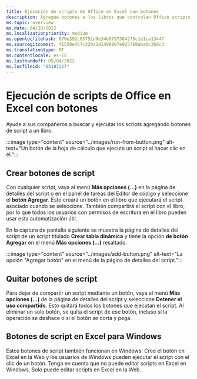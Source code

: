 ```yaml
---
title: Ejecución de scripts de Office en Excel con botones
description: Agregue botones a los libros que controlan Office scripts en Excel.
ms.topic: overview
ms.date: 04/28/2022
ms.localizationpriority: medium
ms.openlocfilehash: 070e392c05752d0e34b9797384275c1e1ca13447
ms.sourcegitcommit: f1550e457c220a2d1498907e925768aba0c36dc3
ms.translationtype: MT
ms.contentlocale: es-ES
ms.lasthandoff: 05/04/2022
ms.locfileid: "65187227"
---
```

# <a name="run-office-scripts-in-excel-with-buttons"></a>Ejecución de scripts de Office en Excel con botones

Ayude a sus compañeros a buscar y ejecutar los scripts agregando botones de script a un libro.

:::image type="content" source="../images/run-from-button.png" alt-text="Un botón de la hoja de cálculo que ejecuta un script al hacer clic en él.":::

## <a name="create-script-buttons"></a>Crear botones de script

Con cualquier script, vaya al menú **Más opciones (...)** en la página de detalles del script o en el panel de tareas del Editor de código y seleccione el **botón Agregar**. Esto creará un botón en el libro que ejecutará el script asociado cuando se seleccione. También compartirá el script con el libro, por lo que todos los usuarios con permisos de escritura en el libro pueden usar esta automatización útil.

En la captura de pantalla siguiente se muestra la página de detalles del script de un script titulado **Crear tabla dinámica** y tiene la opción **de botón Agregar** en el menú **Más opciones (...)** resaltado.

:::image type="content" source="../images/add-button.png" alt-text="La opción &quot;Agregar botón&quot; en el menú de la página de detalles del script.":::

## <a name="remove-script-buttons"></a>Quitar botones de script

Para dejar de compartir un script mediante un botón, vaya al menú **Más opciones (...)** de la página de detalles del script y seleccione **Detener el uso compartido**. Esto quitará todos los botones que ejecutan el script. Al eliminar un solo botón, se quita el script de ese botón, incluso si la operación se deshace o si el botón se corta y pega.

## <a name="script-buttons-on-excel-for-windows"></a>Botones de script en Excel para Windows

Estos botones de script también funcionan en Windows. Cree el botón en Excel en la Web y los usuarios de Windows pueden ejecutar el script con el clic de un botón. Tenga en cuenta que no puede editar scripts en Excel en Windows. Solo puede editar scripts en Excel en la Web.

